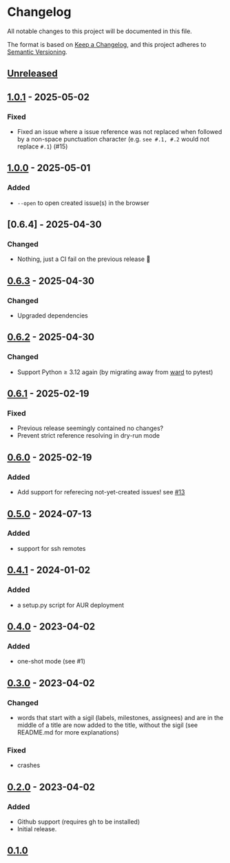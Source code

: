 # Changelog

All notable changes to this project will be documented in this file.

The format is based on [Keep a Changelog](https://keepachangelog.com/en/1.0.0/),
and this project adheres to [Semantic Versioning](https://semver.org/spec/v2.0.0.html).

## [Unreleased]

## [1.0.1] - 2025-05-02

### Fixed

- Fixed an issue where a issue reference was not replaced when followed by a non-space punctuation character (e.g. `see #.1, #.2` would not replace `#.1`) (#15)

## [1.0.0] - 2025-05-01

### Added

- `--open` to open created issue(s) in the browser

## [0.6.4] - 2025-04-30

### Changed

- Nothing, just a CI fail on the previous release 🥺

## [0.6.3] - 2025-04-30

### Changed

- Upgraded dependencies

## [0.6.2] - 2025-04-30

### Changed

- Support Python ≥ 3.12 again (by migrating away from [ward](https://github.com/darrenburns/ward) to pytest)

## [0.6.1] - 2025-02-19

### Fixed

- Previous release seemingly contained no changes?
- Prevent strict reference resolving in dry-run mode

## [0.6.0] - 2025-02-19

### Added

- Add support for referecing not-yet-created issues! see [#13](https://github.com/gwennlbh/issurge/issues/13)

## [0.5.0] - 2024-07-13

### Added

- support for ssh remotes

## [0.4.1] - 2024-01-02

### Added

- a setup.py script for AUR deployment

## [0.4.0] - 2023-04-02

### Added

- one-shot mode (see #1)

## [0.3.0] - 2023-04-02

### Changed

- words that start with a sigil (labels, milestones, assignees) and are in the middle of a title are now added to the title, without the sigil (see README.md for more explanations)

### Fixed

- crashes

## [0.2.0] - 2023-04-02

### Added

- Github support (requires gh to be installed)
- Initial release.

## [0.1.0]

[Unreleased]: https://github.com/gwennlbh/issurge/compare/v1.0.1...HEAD
[1.0.1]: https://github.com/gwennlbh/issurge/compare/v1.0.0...v1.0.1
[1.0.0]: https://github.com/gwennlbh/issurge/compare/v0.6.2...v1.0.0
[0.6.3]: https://github.com/gwennlbh/issurge/compare/v0.6.2...v0.6.3
[0.6.2]: https://github.com/gwennlbh/issurge/compare/v0.6.1...v0.6.2
[0.6.1]: https://github.com/gwennlbh/issurge/compare/v0.6.0...v0.6.1
[0.6.0]: https://github.com/gwennlbh/issurge/compare/v0.5.0...v0.5.0
[0.5.0]: https://github.com/gwennlbh/issurge/compare/v0.4.1...v0.5.0
[0.4.1]: https://github.com/gwennlbh/issurge/compare/v0.4.0...v0.4.1
[0.4.0]: https://github.com/gwennlbh/issurge/compare/v0.3.0...v0.4.0
[0.3.0]: https://github.com/gwennlbh/issurge/compare/v0.2.0...v0.3.0
[0.2.0]: https://github.com/gwennlbh/issurge/compare/v0.1.0...v0.2.0
[0.1.0]: https://github.com/gwennlbh/issurge/releases/tag/v0.1.0
